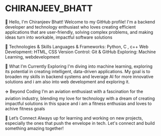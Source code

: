 # CHIRANJEEV_BHATT

👋 Hello, I'm Chiranjeev Bhatt!
Welcome to my GitHub profile! I'm a backend developer and technology enthusiast who loves creating efficient applications that are user-friendly, solving complex problems, and making ideas turn into workable, impactful software solutions

🔧 Technologies & Skills
Languages & Frameworks: Python, C , c++
Web Development: HTML, CSS
Version Control: Git & GitHub
Exploring: Machine Learning, webdevelopment

🎯 What I’m Currently Exploring
I'm diving into machine learning, exploring its potential in creating intelligent, data-driven applications. My goal is to broaden my skills in backend systems and leverage AI for more innovative solutions and i am also into web development and exploring it.

✈️ Beyond Coding
I’m an aviation enthusiast with a fascination for the aviation industry, blending my love for technology with a dream of creating impactful solutions in this space and i am a fitness enthusias and loves to achive fitness goals

🌱 Let’s Connect
Always up for learning and working on new projects, especially the ones that push the envelope in tech. Let's connect and build something amazing together!
